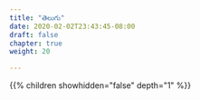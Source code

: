 ```yaml
---
title: "తెలుగు"
date: 2020-02-02T23:43:45-08:00
draft: false
chapter: true
weight: 20

---
```


{{% children showhidden="false" depth="1" %}}